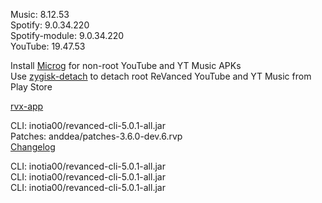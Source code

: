 Music: 8.12.53  
Spotify: 9.0.34.220  
Spotify-module: 9.0.34.220  
YouTube: 19.47.53  

Install [Microg](https://github.com/ReVanced/GmsCore/releases) for non-root YouTube and YT Music APKs  
Use [zygisk-detach](https://github.com/j-hc/zygisk-detach) to detach root ReVanced YouTube and YT Music from Play Store  

[rvx-app](https://github.com/cvnertnc/rvx-app)
  
CLI: inotia00/revanced-cli-5.0.1-all.jar  
Patches: anddea/patches-3.6.0-dev.6.rvp  
[Changelog](https://github.com/anddea/revanced-patches/releases/tag/v3.6.0-dev.6)

CLI: inotia00/revanced-cli-5.0.1-all.jar  
CLI: inotia00/revanced-cli-5.0.1-all.jar  
CLI: inotia00/revanced-cli-5.0.1-all.jar    
